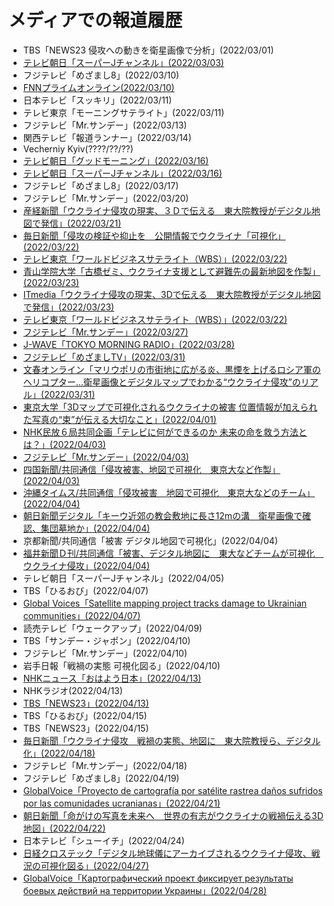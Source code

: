 # メディアでの報道履歴
* TBS「NEWS23 侵攻への動きを衛星画像で分析」(2022/03/01)
* [テレビ朝日「スーパーJチャンネル」(2022/03/03)](https://news.yahoo.co.jp/articles/afd60690d257f85fbf226a9f26c6954461b6268a)
* フジテレビ「めざまし8」(2022/03/10)
* [FNNプライムオンライン(2022/03/10)](https://www.fnn.jp/articles/-/329208#:~:text=%E3%83%86%E3%82%AF%E3%83%8E%E3%83%AD%E3%82%B8%E3%83%BC-,%E6%9D%B1%E5%A4%A7%E7%A0%94%E7%A9%B6%E3%80%8C%E4%B8%96%E7%95%8C%E3%81%AB%E4%BC%9D%E3%81%88%E3%81%9F%E3%81%84%E3%80%8D%E3%82%A6%E3%82%AF%E3%83%A9%E3%82%A4%E3%83%8A%E8%A2%AB%E5%AE%B3%E3%82%923D,%E5%8A%9B%E3%81%AE%E5%87%84%E3%81%BE%E3%81%98%E3%81%95%E5%AE%9F%E6%84%9F&text=%E3%81%93%E3%82%8C%E3%81%AF%E9%A6%96%E9%83%BD%E3%82%AD%E3%82%A8%E3%83%95%E3%81%8B%E3%82%89,%E6%9D%B1%E4%BA%AC%E5%A4%A7%E5%AD%A6%E5%A4%A7%E2%80%A6)
* 日本テレビ「スッキリ」(2022/03/11)
* テレビ東京「モーニングサテライト」(2022/03/11)
* フジテレビ「Mr.サンデー」(2022/03/13)
* 関西テレビ「報道ランナー」(2022/03/14)
* Vecherniy Kyiv(????/??/??)
* [テレビ朝日「グッドモーニング」(2022/03/16)](https://youtu.be/7TvqbudJsio)
* [テレビ朝日「スーパーJチャンネル」(2022/03/16)](https://news.tv-asahi.co.jp/news_society/articles/amp/000248087.html)
* フジテレビ「めざまし8」(2022/03/17)
* フジテレビ「Mr.サンデー」(2022/03/20)
* [産経新聞「ウクライナ侵攻の現実、３Ｄで伝える　東大院教授がデジタル地図で発信」(2022/03/21)](https://www.sankei.com/article/20220321-WMEDCQPLRVMDNOM3B7FQIRHAQM/)
* [毎日新聞「侵攻の検証や抑止を　公開情報でウクライナ「可視化」(2022/03/22)](https://mainichi.jp/articles/20220320/k00/00m/030/119000c)
* [テレビ東京「ワールドビジネスサテライト（WBS）」(2022/03/22)](https://www.tv-tokyo.co.jp/mv/wbs/newsl/post_248375/)
* [青山学院大学「古橋ゼミ、ウクライナ支援として避難先の最新地図を作製」(2022/03/23)](https://www.aoyama.ac.jp/faculty112/news_20220317)
* [ITmedia「ウクライナ侵攻の現実、3Dで伝える　東大院教授がデジタル地図で発信」(2022/03/23)](https://www.itmedia.co.jp/news/articles/2203/23/news064.html)
* [テレビ東京「ワールドビジネスサテライト（WBS）」(2022/03/22)](https://www.tv-tokyo.co.jp/mv/wbs/newsl/post_248375/)
* [フジテレビ「Mr.サンデー」(2022/03/27)](https://kakaku.com/tv/channel=8/programID=23018/episodeID=1555532/)
* [J-WAVE「TOKYO MORNING RADIO」(2022/03/28)](https://radiko.jp/#!/ts/FMJ/20220328060000)
* [フジテレビ「めざましTV」(2022/03/31)](https://kakaku.com/tv/channel=8/programID=23018/episodeID=1555532/)
* [文春オンライン「マリウポリの市街地に広がる炎、黒煙を上げるロシア軍のヘリコプター…衛星画像とデジタルマップでわかる“ウクライナ侵攻”のリアル」(2022/03/31)](https://bunshun.jp/articles/-/53028)
* [東京大学「3Dマップで可視化されるウクライナの被害 位置情報が加えられた写真の“束”が伝える大切なこと」(2022/04/01)](https://www.u-tokyo.ac.jp/focus/ja/features/z1304_00151.html)
* [NHK民放６局共同企画「テレビに何ができるのか 未来の命を救う方法とは？」(2022/04/03)](https://www.nhk.or.jp/ashitanavi/article/5380.html#mokuji05)
* [フジテレビ「Mr.サンデー」(2022/04/03)](https://www.fnn.jp/articles/-/341864)
* [四国新聞/共同通信「侵攻被害、地図で可視化　東京大など作製」(2022/04/03)](https://www.shikoku-np.co.jp/dg/article.aspx?id=K2022040300000008900)
* [沖縄タイムス/共同通信「侵攻被害　地図で可視化　東京大などのチーム」(2022/04/04)](https://www.okinawatimes.co.jp/articles/-/937143)
* [朝日新聞デジタル「キーウ近郊の教会敷地に長さ12mの溝　衛星画像で確認、集団墓地か」(2022/04/04)](https://www.asahi.com/articles/ASQ4464JYQ44ULEI00L.html?iref=sp_ss_date_article)
* 京都新聞/共同通信「被害 デジタル地図で可視化」(2022/04/04)
* [福井新聞Ｄ刊/共同通信「被害、デジタル地図に　東大などチームが可視化　ウクライナ侵攻」(2022/04/04)](https://www.fukuishimbun.co.jp/articles/-/1525011)
* テレビ朝日「スーパーJチャンネル」(2022/04/05)
* TBS「ひるおび」(2022/04/07)
* [Global Voices「Satellite mapping project tracks damage to Ukrainian communities」(2022/04/07)](https://globalvoices.org/2022/04/07/satellite-mapping-project-tracks-damage-to-ukrainian-communities/)
* 読売テレビ「ウェークアップ」(2022/04/09)
* TBS「サンデー・ジャポン」(2022/04/10)
* フジテレビ「Mr.サンデー」(2022/04/10)
* 岩手日報「戦禍の実態 可視化図る」(2022/04/10)
* [NHKニュース「おはよう日本」(2022/04/13)](https://www3.nhk.or.jp/news/html/20220413/k10013579521000.html)
* NHKラジオ(2022/04/13)
* [TBS「NEWS23」(2022/04/13)](https://youtu.be/04gboxrBPkA)
* TBS「ひるおび」(2022/04/15)
* TBS「NEWS23」(2022/04/15)
* [毎日新聞「ウクライナ侵攻　戦禍の実態、地図に　東大院教授ら、デジタル化」(2022/04/18)](https://mainichi.jp/articles/20220418/ddm/041/030/107000c)
* フジテレビ「Mr.サンデー」(2022/04/18)
* フジテレビ「めざまし8」(2022/04/19)
* [GlobalVoice「Proyecto de cartografía por satélite rastrea daños sufridos por las comunidades ucranianas」(2022/04/21)](https://es.globalvoices.org/2022/04/21/proyecto-de-cartografia-por-satelite-rastrea-danos-sufridos-por-las-comunidades-ucranianas/)
* [朝日新聞「命がけの写真を未来へ　世界の有志がウクライナの戦禍伝える3D地図」(2022/04/22)](https://www.asahi.com/articles/ASQ4P6J6YQ45UTIL04G.html)
* 日本テレビ「シューイチ」(2022/04/24)
* [日経クロステック「デジタル地球儀にアーカイブされるウクライナ侵攻、戦況の可視化図る」(2022/04/27)](https://xtech.nikkei.com/atcl/nxt/column/18/00154/01432/)
* [GlobalVoice「Картографический проект фиксирует результаты боевых действий на территории Украины」(2022/04/28)](https://ru.globalvoices.org/2022/04/28/112269/)
